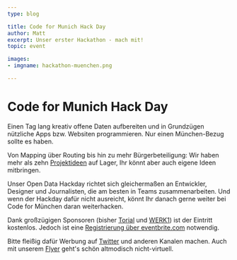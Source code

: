 ```yaml
---
type: blog

title: Code for Munich Hack Day
author: Matt
excerpt: Unser erster Hackathon - mach mit!
topic: event

images:
- imgname: hackathon-muenchen.png

---
```


# Code for Munich Hack Day

Einen Tag lang kreativ offene Daten aufbereiten und in Grundzügen nützliche Apps bzw. Websiten programmieren. Nur einen München-Bezug sollte es haben.

Von Mapping über Routing bis hin zu mehr Bürgerbeteiligung: Wir haben mehr als zehn <a href="/muenchen/hackathon/projekte">Projektideen</a> auf Lager, Ihr könnt aber auch eigene Ideen mitbringen.

Unser Open Data Hackday richtet sich gleichermaßen an Entwickler, Designer und Journalisten, die am besten in Teams zusammenarbeiten. Und wenn der Hackday dafür nicht ausreicht, könnt Ihr danach gerne weiter bei Code for München daran weiterhacken.

Dank großzügigen Sponsoren (bisher <a href="http://get.torial.com/">Torial</a> und <a href="http://www.werk1muenchen.de">WERK1</a>) ist der Eintritt kostenlos. Jedoch ist
eine <a href="https://www.eventbrite.de/e/munich-open-data-hackday-tickets-14024689223">Registrierung über eventbrite.com</a> notwendig.

Bitte fleißig dafür Werbung auf <a href="https://twitter.com/codeformunich/status/527719561324285952">Twitter</a> und anderen Kanalen machen. Auch mit unserem <a href="/blog/muenchen/hackathonflyer.pdf">Flyer</a> geht's schön altmodisch nicht-virtuell.
